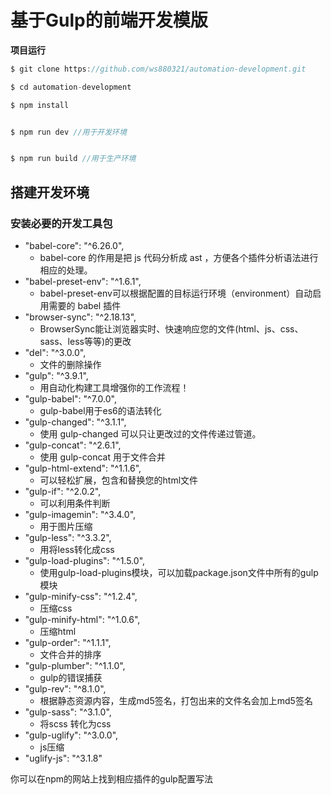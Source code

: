 # 基于Gulp的前端开发模版






**项目运行**
```javascript
$ git clone https://github.com/ws880321/automation-development.git

$ cd automation-development

$ npm install


$ npm run dev //用于开发环境


$ npm run build //用于生产环境
```


## 搭建开发环境


### 安装必要的开发工具包

   +  "babel-core": "^6.26.0",
      +  babel-core 的作用是把 js 代码分析成 ast ，方便各个插件分析语法进行相应的处理。
   +  "babel-preset-env": "^1.6.1",
      +  babel-preset-env可以根据配置的目标运行环境（environment）自动启用需要的 babel 插件
   +  "browser-sync": "^2.18.13",
      +  BrowserSync能让浏览器实时、快速响应您的文件(html、js、css、sass、less等等)的更改
   +  "del": "^3.0.0",
      +  文件的删除操作
   +  "gulp": "^3.9.1",
      +  用自动化构建工具增强你的工作流程！
   +  "gulp-babel": "^7.0.0",
      +  gulp-babel用于es6的语法转化
   +  "gulp-changed": "^3.1.1",
      +  使用 gulp-changed 可以只让更改过的文件传递过管道。
   +  "gulp-concat": "^2.6.1",
      +   使用 gulp-concat  用于文件合并
   +  "gulp-html-extend": "^1.1.6",
      +  可以轻松扩展，包含和替换您的html文件
   +  "gulp-if": "^2.0.2",
      +  可以利用条件判断
   +  "gulp-imagemin": "^3.4.0",
      +  用于图片压缩
   +  "gulp-less": "^3.3.2",
      +  用将less转化成css
   +  "gulp-load-plugins": "^1.5.0",
      +  使用gulp-load-plugins模块，可以加载package.json文件中所有的gulp模块
   +  "gulp-minify-css": "^1.2.4",
      +  压缩css
   +  "gulp-minify-html": "^1.0.6",
      +  压缩html
   +  "gulp-order": "^1.1.1",
      +  文件合并的排序
   +  "gulp-plumber": "^1.1.0",
      +  gulp的错误捕获
   +  "gulp-rev": "^8.1.0",
      +  根据静态资源内容，生成md5签名，打包出来的文件名会加上md5签名
   +  "gulp-sass": "^3.1.0",
      + 将scss  转化为css
   +  "gulp-uglify": "^3.0.0",
      + js压缩
   +  "uglify-js": "^3.1.8"






你可以在npm的网站上找到相应插件的gulp配置写法


